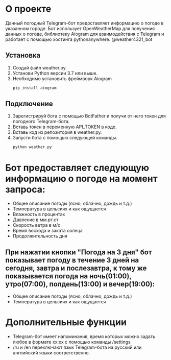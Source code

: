 # О проекте
Данный погодный Telegram-бот предоставляет информацию о погоде в указанном городе. Бот использует OpenWeatherMap для получения данных о погоде, библиотеку Aiogram для взаимодействия с Telegram и работает с помощью хостинга pythonanywhere.
@weather4321_bot

## Установка
1. Создай файл weather.py.
1. Установи Python версии 3.7 или выше.
2. Необходимо установить фреймворк Aiogram
   ```bash
   pip install aiogram
## Подключение
1. Зарегистрируй бота с помощью BotFather и получи от него токен для погодного Telegram-бота.
2. Вставь токен в переменную API_TOKEN в коде.
3. Вставь код из репозитория в weather.py.
4. Запусти бота с помощью следующей команды.
    ```bash
    python weather.py
# Бот предоставляет следующую информацию о погоде на момент запроса:
- Общее описание погоды (ясно, облачно, дождь и т.д.)
- Температура в цельсиях и как ощущается
- Влажность в процентах
- Давление в мм.рт.ст
- Скорость ветра в м/с
- Время восхода и заката солнца
- Продолжительность дня
## При нажатии кнопки "Погода на 3 дня" бот показывает погоду в течение 3 дней на сегодня, завтра и послезавтра, к тому же показывается погода на ночь(01:00), утро(07:00), полдень(13:00) и вечер(19:00):
- Общее описание погоды (ясно, облачно, дождь и т.д.)
- Температура в цельсиях и как ощущается
# Дополнительные функции
- Telegram-бот имеет напоминания, время которых можно задать любое в формате xx:xx с помощью команды /settings
- /ru и /en переключают язык Telegram-бота на русский или английский языки соответственно.